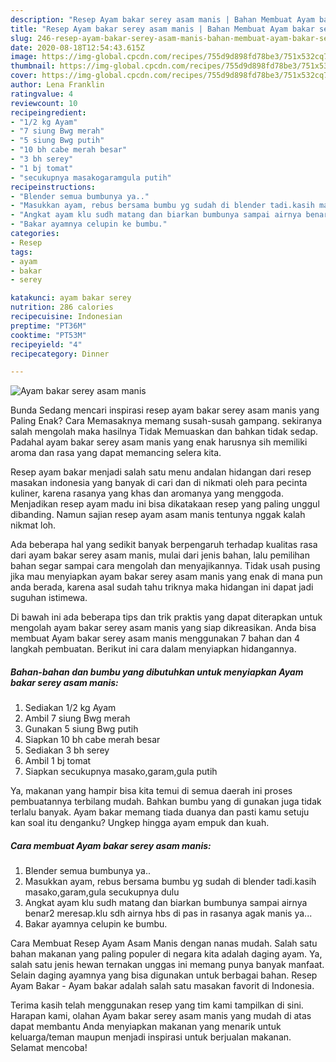 ```yaml
---
description: "Resep Ayam bakar serey asam manis | Bahan Membuat Ayam bakar serey asam manis Yang Mudah Dan Praktis"
title: "Resep Ayam bakar serey asam manis | Bahan Membuat Ayam bakar serey asam manis Yang Mudah Dan Praktis"
slug: 246-resep-ayam-bakar-serey-asam-manis-bahan-membuat-ayam-bakar-serey-asam-manis-yang-mudah-dan-praktis
date: 2020-08-18T12:54:43.615Z
image: https://img-global.cpcdn.com/recipes/755d9d898fd78be3/751x532cq70/ayam-bakar-serey-asam-manis-foto-resep-utama.jpg
thumbnail: https://img-global.cpcdn.com/recipes/755d9d898fd78be3/751x532cq70/ayam-bakar-serey-asam-manis-foto-resep-utama.jpg
cover: https://img-global.cpcdn.com/recipes/755d9d898fd78be3/751x532cq70/ayam-bakar-serey-asam-manis-foto-resep-utama.jpg
author: Lena Franklin
ratingvalue: 4
reviewcount: 10
recipeingredient:
- "1/2 kg Ayam"
- "7 siung Bwg merah"
- "5 siung Bwg putih"
- "10 bh cabe merah besar"
- "3 bh serey"
- "1 bj tomat"
- "secukupnya masakogaramgula putih"
recipeinstructions:
- "Blender semua bumbunya ya.."
- "Masukkan ayam, rebus bersama bumbu yg sudah di blender tadi.kasih masako,garam,gula secukupnya dulu"
- "Angkat ayam klu sudh matang dan biarkan bumbunya sampai airnya benar2 meresap.klu sdh airnya hbs di pas in rasanya agak manis ya..."
- "Bakar ayamnya celupin ke bumbu."
categories:
- Resep
tags:
- ayam
- bakar
- serey

katakunci: ayam bakar serey 
nutrition: 286 calories
recipecuisine: Indonesian
preptime: "PT36M"
cooktime: "PT53M"
recipeyield: "4"
recipecategory: Dinner

---
```



![Ayam bakar serey asam manis](https://img-global.cpcdn.com/recipes/755d9d898fd78be3/751x532cq70/ayam-bakar-serey-asam-manis-foto-resep-utama.jpg)

Bunda Sedang mencari inspirasi resep ayam bakar serey asam manis yang Paling Enak? Cara Memasaknya memang susah-susah gampang. sekiranya salah mengolah maka hasilnya Tidak Memuaskan dan bahkan tidak sedap. Padahal ayam bakar serey asam manis yang enak harusnya sih memiliki aroma dan rasa yang dapat memancing selera kita.

Resep ayam bakar menjadi salah satu menu andalan hidangan dari resep masakan indonesia yang banyak di cari dan di nikmati oleh para pecinta kuliner, karena rasanya yang khas dan aromanya yang menggoda. Menjadikan resep ayam madu ini bisa dikatakaan resep yang paling unggul dibanding. Namun sajian resep ayam asam manis tentunya nggak kalah nikmat loh.

Ada beberapa hal yang sedikit banyak berpengaruh terhadap kualitas rasa dari ayam bakar serey asam manis, mulai dari jenis bahan, lalu pemilihan bahan segar sampai cara mengolah dan menyajikannya. Tidak usah pusing jika mau menyiapkan ayam bakar serey asam manis yang enak di mana pun anda berada, karena asal sudah tahu triknya maka hidangan ini dapat jadi suguhan istimewa.


Di bawah ini ada beberapa tips dan trik praktis yang dapat diterapkan untuk mengolah ayam bakar serey asam manis yang siap dikreasikan. Anda bisa membuat Ayam bakar serey asam manis menggunakan 7 bahan dan 4 langkah pembuatan. Berikut ini cara dalam menyiapkan hidangannya.

<!--inarticleads1-->

##### Bahan-bahan dan bumbu yang dibutuhkan untuk menyiapkan Ayam bakar serey asam manis:

1. Sediakan 1/2 kg Ayam
1. Ambil 7 siung Bwg merah
1. Gunakan 5 siung Bwg putih
1. Siapkan 10 bh cabe merah besar
1. Sediakan 3 bh serey
1. Ambil 1 bj tomat
1. Siapkan secukupnya masako,garam,gula putih


Ya, makanan yang hampir bisa kita temui di semua daerah ini proses pembuatannya terbilang mudah. Bahkan bumbu yang di gunakan juga tidak terlalu banyak. Ayam bakar memang tiada duanya dan pasti kamu setuju kan soal itu denganku? Ungkep hingga ayam empuk dan kuah. 

<!--inarticleads2-->

##### Cara membuat Ayam bakar serey asam manis:

1. Blender semua bumbunya ya..
1. Masukkan ayam, rebus bersama bumbu yg sudah di blender tadi.kasih masako,garam,gula secukupnya dulu
1. Angkat ayam klu sudh matang dan biarkan bumbunya sampai airnya benar2 meresap.klu sdh airnya hbs di pas in rasanya agak manis ya...
1. Bakar ayamnya celupin ke bumbu.


Cara Membuat Resep Ayam Asam Manis dengan nanas mudah. Salah satu bahan makanan yang paling populer di negara kita adalah daging ayam. Ya, salah satu jenis hewan ternakan unggas ini memang punya banyak manfaat. Selain daging ayamnya yang bisa digunakan untuk berbagai bahan. Resep Ayam Bakar - Ayam bakar adalah salah satu masakan favorit di Indonesia. 

Terima kasih telah menggunakan resep yang tim kami tampilkan di sini. Harapan kami, olahan Ayam bakar serey asam manis yang mudah di atas dapat membantu Anda menyiapkan makanan yang menarik untuk keluarga/teman maupun menjadi inspirasi untuk berjualan makanan. Selamat mencoba!
